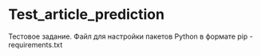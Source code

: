 # Test_article_prediction
Тестовое задание.
Файл для настройки пакетов Python в формате pip - requirements.txt
